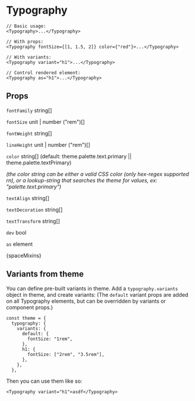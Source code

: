 # Typography

```
// Basic usage:
<Typography>...</Typography>

// With props:
<Typography fontSize={[1, 1.5, 2]} color={"red"}>...</Typography>

// With variants:
<Typography variant="h1">...</Typography>

// Control rendered element:
<Typography as="h1">...</Typography>

```

## Props

`fontFamily` string[]

`fontSize` unit | number ("rem")[]

`fontWeight` string[]

`lineHeight` unit | number ("rem")[]

`color` string[] (default: theme.palette.text.primary || theme.palette.textPrimary)

_(the color string can be either a valid CSS color (only hex-regex supported rn), or a lookup-string that searches the theme for values, ex: "palette.text.primary")_

`textAlign` string[]

`textDecoration` string[]

`textTransform` string[]

`dev` bool

`as` element

{spaceMixins}

## Variants from theme

You can define pre-built variants in theme. Add a `typography.variants` object in theme, and create variants: (The `default` variant props are added on all Typography elements, but can be overridden by variants or component props.)

```
const theme = {
  typography: {
    variants: {
      default: {
        fontSize: "1rem",
      },
      h1: {
        fontSize: ["2rem", "3.5rem"],
      },
    },
  },
```

Then you can use them like so:

```
<Typography variant="h1">asdf</Typography>
```
